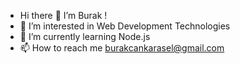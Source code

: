 - Hi there 👋 I’m Burak !
- 👀 I’m interested in Web Development Technologies
- 🌱 I’m currently learning Node.js
- 📫 How to reach me burakcankarasel@gmail.com

<!---
burakkarasel/burakkarasel is a ✨ special ✨ repository because its `README.md` (this file) appears on your GitHub profile.
You can click the Preview link to take a look at your changes.
--->
